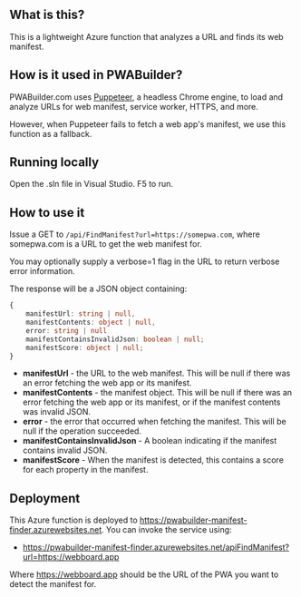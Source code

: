 ## What is this?

This is a lightweight Azure function that analyzes a URL and finds its web manifest.

## How is it used in PWABuilder?

PWABuilder.com uses [Puppeteer](https://developers.google.com/web/tools/puppeteer/), a headless Chrome engine, to load and analyze URLs for web manifest, service worker, HTTPS, and more.

However, when Puppeteer fails to fetch a web app's manifest, we use this function as a fallback.

## Running locally
Open the .sln file in Visual Studio. F5 to run.

## How to use it

Issue a GET to `/api/FindManifest?url=https://somepwa.com`, where somepwa.com is a URL to get the web manifest for.

You may optionally supply a verbose=1 flag in the URL to return verbose error information.

The response will be a JSON object containing:

```typescript
{
    manifestUrl: string | null,
    manifestContents: object | null,
    error: string | null
    manifestContainsInvalidJson: boolean | null;
    manifestScore: object | null;
}
```

- **manifestUrl** - the URL to the web manifest. This will be null if there was an error fetching the web app or its manifest.
- **manifestContents** - the manifest object. This will be null if there was an error fetching the web app or its manifest, or if the manifest contents was invalid JSON.
- **error** - the error that occurred when fetching the manifest. This will be null if the operation succeeded.
- **manifestContainsInvalidJson** - A boolean indicating if the manifest contains invalid JSON.
- **manifestScore** - When the manifest is detected, this contains a score for each property in the manifest.

## Deployment 

This Azure function is deployed to https://pwabuilder-manifest-finder.azurewebsites.net. You can invoke the service using:

- https://pwabuilder-manifest-finder.azurewebsites.net/apiFindManifest?url=https://webboard.app

Where https://webboard.app should be the URL of the PWA you want to detect the manifest for.
